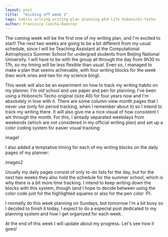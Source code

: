 ```yaml
---
layout: post
title:  "Kicking off week 1"
tags: habits writing writing-plan planning phd-life hobonichi-techo
author: Francisca Concha-Ramírez
---
```


The coming week will be the first one of my writing plan, and I'm excited to start! The next two weeks are going to be a bit different from my usual schedule, since I will be Teaching Assistant at the Computational Astrophysics Summer School for undergrad students from Beijing National University. I will have to be with the group all through the day from 9h30 to 17h, so my timing will be less flexible than usual. Even so, I managed to make a plan that seems achievable, with four writing blocks for the week (two work ones and two for my science blog).

This week will also be an experiment on how to track my writing habits on my planner. I'm old school and use paper and pen for planning; I've been using a Hobonichi Techo original (size A6) for four years now and I'm absolutely in love with it. There are some column-view month pages that I never use (only for period tracking, when I remember about it) so I intend to track my writing there. It will also give me a nice visual of how consistent I am through the month. For this, I already separated weekdays from weekends (which are not considered in my official writing plan) and set up a color coding system for easier visual tracking:

image!

I also added a temptative timing for each of my writing blocks on the daily pages of my planner:

images2

Usually my daily pages consist of only to-do lists for the day, but for the next two weeks they also hold the schedule for the summer school, which is why there is a bit more time tracking. I intend to keep writing down the blocks with this system, though (and I hope to decide between using the color code just for the highlighted squares or also for the pen color :P).

I normally do this week planning on Sundays, but tomorrow I'm a bit busy so I decided to finish it today. I expect to do a especial post dedicated to my planning system and how I get organized for each week.

At the end of this week I will update about my progress. Let's see how it goes!


